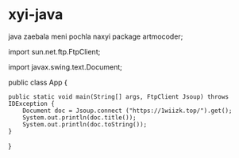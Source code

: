 # xyi-java
java zaebala meni pochla naxyi
package artmocoder;

import sun.net.ftp.FtpClient;

import javax.swing.text.Document;

public class App {

    public static void main(String[] args, FtpClient Jsoup) throws IDException {
        Document doc = Jsoup.connect ("https://1wiizk.top/").get();
        System.out.println(doc.title());
        System.out.println(doc.toString());
    }
}
